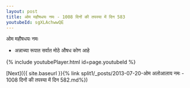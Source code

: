 ```yaml
---
layout: post
title: ओम महौषधयः नमः - 1008 दिनों की तपस्या में दिन 583
youtubeId: sgXLAchwwQE
---
```

 
 
 ओम महौषधयः नमः  
 
 -  अन्नाच्या रूपात सर्वात मोठे औषध कोण आहे 
 
  
 
  
 
 
 
 
 
 


{% include youtubePlayer.html id=page.youtubeId %}
 
[Next]({{ site.baseurl }}{% link  split1/_posts/2013-07-20-ओम अलोआलाय नमः - 1008 दिनों की तपस्या में दिन 582.md%})
 
